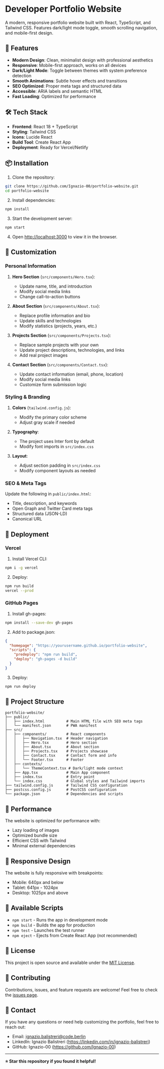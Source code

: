 # Developer Portfolio Website

A modern, responsive portfolio website built with React, TypeScript, and Tailwind CSS. Features dark/light mode toggle, smooth scrolling navigation, and mobile-first design.

## 🚀 Features

- **Modern Design**: Clean, minimalist design with professional aesthetics
- **Responsive**: Mobile-first approach, works on all devices
- **Dark/Light Mode**: Toggle between themes with system preference detection
- **Smooth Animations**: Subtle hover effects and transitions
- **SEO Optimized**: Proper meta tags and structured data
- **Accessible**: ARIA labels and semantic HTML
- **Fast Loading**: Optimized for performance

## 🛠 Tech Stack

- **Frontend**: React 18 + TypeScript
- **Styling**: Tailwind CSS
- **Icons**: Lucide React
- **Build Tool**: Create React App
- **Deployment**: Ready for Vercel/Netlify

## 📦 Installation

1. Clone the repository:

```bash
git clone https://github.com/Ignazio-00/portfolio-website.git
cd portfolio-website
```

2. Install dependencies:

```bash
npm install
```

3. Start the development server:

```bash
npm start
```

4. Open [http://localhost:3000](http://localhost:3000) to view it in the browser.

## 🎨 Customization

### Personal Information

1. **Hero Section** (`src/components/Hero.tsx`):

   - Update name, title, and introduction
   - Modify social media links
   - Change call-to-action buttons

2. **About Section** (`src/components/About.tsx`):

   - Replace profile information and bio
   - Update skills and technologies
   - Modify statistics (projects, years, etc.)

3. **Projects Section** (`src/components/Projects.tsx`):

   - Replace sample projects with your own
   - Update project descriptions, technologies, and links
   - Add real project images

4. **Contact Section** (`src/components/Contact.tsx`):
   - Update contact information (email, phone, location)
   - Modify social media links
   - Customize form submission logic

### Styling & Branding

1. **Colors** (`tailwind.config.js`):

   - Modify the primary color scheme
   - Adjust gray scale if needed

2. **Typography**:

   - The project uses Inter font by default
   - Modify font imports in `src/index.css`

3. **Layout**:
   - Adjust section padding in `src/index.css`
   - Modify component layouts as needed

### SEO & Meta Tags

Update the following in `public/index.html`:

- Title, description, and keywords
- Open Graph and Twitter Card meta tags
- Structured data (JSON-LD)
- Canonical URL

## 🚀 Deployment

### Vercel

1. Install Vercel CLI:

```bash
npm i -g vercel
```

2. Deploy:

```bash
npm run build
vercel --prod
```

### GitHub Pages

1. Install gh-pages:

```bash
npm install --save-dev gh-pages
```

2. Add to package.json:

```json
{
  "homepage": "https://yourusername.github.io/portfolio-website",
  "scripts": {
    "predeploy": "npm run build",
    "deploy": "gh-pages -d build"
  }
}
```

3. Deploy:

```bash
npm run deploy
```

## 📁 Project Structure

```
portfolio-website/
├── public/
│   ├── index.html          # Main HTML file with SEO meta tags
│   └── manifest.json       # PWA manifest
├── src/
│   ├── components/         # React components
│   │   ├── Navigation.tsx  # Header navigation
│   │   ├── Hero.tsx        # Hero section
│   │   ├── About.tsx       # About section
│   │   ├── Projects.tsx    # Projects showcase
│   │   ├── Contact.tsx     # Contact form and info
│   │   └── Footer.tsx      # Footer
│   ├── contexts/
│   │   └── ThemeContext.tsx # Dark/light mode context
│   ├── App.tsx             # Main App component
│   ├── index.tsx           # Entry point
│   └── index.css           # Global styles and Tailwind imports
├── tailwind.config.js      # Tailwind CSS configuration
├── postcss.config.js       # PostCSS configuration
└── package.json            # Dependencies and scripts
```

## 🎯 Performance

The website is optimized for performance with:

- Lazy loading of images
- Optimized bundle size
- Efficient CSS with Tailwind
- Minimal external dependencies

## 📱 Responsive Design

The website is fully responsive with breakpoints:

- Mobile: 640px and below
- Tablet: 641px - 1024px
- Desktop: 1025px and above

## 🔧 Available Scripts

- `npm start` - Runs the app in development mode
- `npm build` - Builds the app for production
- `npm test` - Launches the test runner
- `npm eject` - Ejects from Create React App (not recommended)

## 📄 License

This project is open source and available under the [MIT License](LICENSE).

## 🤝 Contributing

Contributions, issues, and feature requests are welcome! Feel free to check the [issues page](https://github.com/yourusername/portfolio-website/issues).

## 📧 Contact

If you have any questions or need help customizing the portfolio, feel free to reach out:

- Email: ignazio.balistreri@code.berlin
- LinkedIn: Ignazio Balistreri (https://linkedin.com/in/ignazio-balistreri)
- GitHub: Ignazio-00 (https://github.com/Ignazio-00)

---

**⭐ Star this repository if you found it helpful!**

